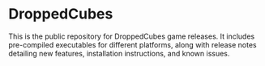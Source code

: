 # DroppedCubes
This is the public repository for DroppedCubes game releases. It includes pre-compiled executables for different platforms, along with release notes detailing new features, installation instructions, and known issues.
